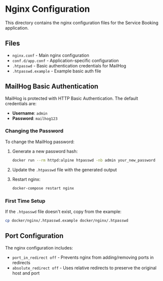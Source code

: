 # Nginx Configuration

This directory contains the nginx configuration files for the Service Booking application.

## Files

- `nginx.conf` - Main nginx configuration
- `conf.d/app.conf` - Application-specific configuration
- `.htpasswd` - Basic authentication credentials for MailHog
- `.htpasswd.example` - Example basic auth file

## MailHog Basic Authentication

MailHog is protected with HTTP Basic Authentication. The default credentials are:

- **Username**: `admin`
- **Password**: `mailhog123`

### Changing the Password

To change the MailHog password:

1. Generate a new password hash:
   ```bash
   docker run --rm httpd:alpine htpasswd -nb admin your_new_password
   ```

2. Update the `.htpasswd` file with the generated output

3. Restart nginx:
   ```bash
   docker-compose restart nginx
   ```

### First Time Setup

If the `.htpasswd` file doesn't exist, copy from the example:

```bash
cp docker/nginx/.htpasswd.example docker/nginx/.htpasswd
```

## Port Configuration

The nginx configuration includes:

- `port_in_redirect off` - Prevents nginx from adding/removing ports in redirects
- `absolute_redirect off` - Uses relative redirects to preserve the original host and port
